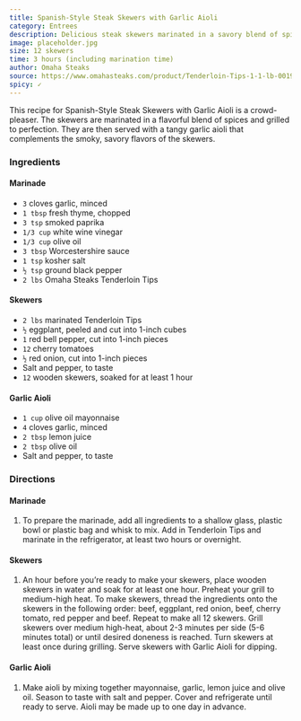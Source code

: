 ```yaml
---
title: Spanish-Style Steak Skewers with Garlic Aioli
category: Entrees
description: Delicious steak skewers marinated in a savory blend of spices and served with a tangy garlic aioli.
image: placeholder.jpg
size: 12 skewers
time: 3 hours (including marination time)
author: Omaha Steaks
source: https://www.omahasteaks.com/product/Tenderloin-Tips-1-1-lb-00194?SRC=RZ0638
spicy: ✓
---
```


This recipe for Spanish-Style Steak Skewers with Garlic Aioli is a crowd-pleaser. The skewers are marinated in a flavorful blend of spices and grilled to perfection. They are then served with a tangy garlic aioli that complements the smoky, savory flavors of the skewers.

### Ingredients

#### Marinade
* `3` cloves garlic, minced
* `1 tbsp` fresh thyme, chopped
* `3 tsp` smoked paprika
* `1/3 cup` white wine vinegar
* `1/3 cup` olive oil
* `3 tbsp` Worcestershire sauce
* `1 tsp` kosher salt
* `½ tsp` ground black pepper
* `2 lbs` Omaha Steaks Tenderloin Tips

#### Skewers
* `2 lbs` marinated Tenderloin Tips
* `½` eggplant, peeled and cut into 1-inch cubes
* `1` red bell pepper, cut into 1-inch pieces
* `12` cherry tomatoes
* `½` red onion, cut into 1-inch pieces
* Salt and pepper, to taste
* `12` wooden skewers, soaked for at least 1 hour

#### Garlic Aioli
* `1 cup` olive oil mayonnaise
* `4` cloves garlic, minced
* `2 tbsp` lemon juice
* `2 tbsp` olive oil
* Salt and pepper, to taste

### Directions

#### Marinade
1. To prepare the marinade, add all ingredients to a shallow glass, plastic bowl or plastic bag and whisk to mix. Add in Tenderloin Tips and marinate in the refrigerator, at least two hours or overnight.

#### Skewers
1. An hour before you’re ready to make your skewers, place wooden skewers in water and soak for at least one hour. Preheat your grill to medium-high heat. To make skewers, thread the ingredients onto the skewers in the following order: beef, eggplant, red onion, beef, cherry tomato, red pepper and beef. Repeat to make all 12 skewers. Grill skewers over medium high-heat, about 2-3 minutes per side (5-6 minutes total) or until desired doneness is reached. Turn skewers at least once during grilling. Serve skewers with Garlic Aioli for dipping.

#### Garlic Aioli
1. Make aioli by mixing together mayonnaise, garlic, lemon juice and olive oil. Season to taste with salt and pepper. Cover and refrigerate until ready to serve. Aioli may be made up to one day in advance.